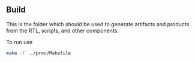 ## Build

This is the folder which should be used to generate artifacts and products from the RTL, scripts, and other components.

To run use 

```bash
make -f ../proc/Makefile
```
